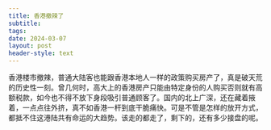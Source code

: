 ```yaml
---
title: 香港撤辣了
subtitle: 
tags: 
date: 2024-03-07
layout: post
header-style: text
---
```


香港楼市撤辣，普通大陆客也能跟香港本地人一样的政策购买房产了，真是破天荒的历史性一刻。曾几何时，高大上的香港房产只能由特定身份的人购买否则就有高额税款，如今也不得不放下身段吸引普通顾客了。国内的北上广深，还在藏着掖着，一点点往外挤，真不如香港一杆到底干脆痛快。可是不管是怎样的放开方式，都抵不住这港陆共有命运的大趋势。该走的都走了，剩下的，还有多少接盘的呢。